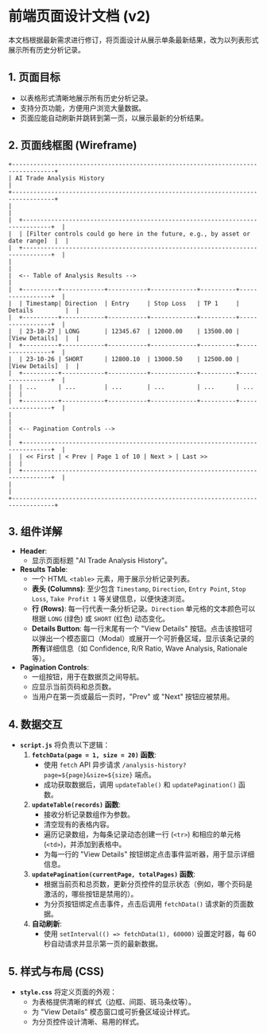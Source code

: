 # 前端页面设计文档 (v2)

本文档根据最新需求进行修订，将页面设计从展示单条最新结果，改为以列表形式展示所有历史分析记录。

## 1. 页面目标

-   以表格形式清晰地展示所有历史分析记录。
-   支持分页功能，方便用户浏览大量数据。
-   页面应能自动刷新并跳转到第一页，以展示最新的分析结果。

## 2. 页面线框图 (Wireframe)

```
+----------------------------------------------------------------------------------+
| AI Trade Analysis History                                                        |
+----------------------------------------------------------------------------------+
|                                                                                  |
|  +------------------------------------------------------------------------------+  |
|  | [Filter controls could go here in the future, e.g., by asset or date range]  |  |
|  +------------------------------------------------------------------------------+  |
|                                                                                  |
|  <-- Table of Analysis Results -->                                               |
|  +----------+------------+-----------+-------------+----------+-----------------+  |
|  | Timestamp| Direction  | Entry     | Stop Loss   | TP 1     | Details         |  |
|  +----------+------------+-----------+-------------+----------+-----------------+  |
|  | 23-10-27 | LONG       | 12345.67  | 12000.00    | 13500.00 | [View Details]  |  |
|  +----------+------------+-----------+-------------+----------+-----------------+  |
|  | 23-10-26 | SHORT      | 12800.10  | 13000.50    | 12500.00 | [View Details]  |  |
|  +----------+------------+-----------+-------------+----------+-----------------+  |
|  | ...      | ...        | ...       | ...         | ...      | ...             |  |
|  +----------+------------+-----------+-------------+----------+-----------------+  |
|                                                                                  |
|  <-- Pagination Controls -->                                                     |
|  +------------------------------------------------------------------------------+  |
|  | << First | < Prev | Page 1 of 10 | Next > | Last >>                         |  |
|  +------------------------------------------------------------------------------+  |
|                                                                                  |
+----------------------------------------------------------------------------------+
```

## 3. 组件详解

-   **Header**:
    -   显示页面标题 "AI Trade Analysis History"。
-   **Results Table**:
    -   一个 HTML `<table>` 元素，用于展示分析记录列表。
    -   **表头 (Columns)**: 至少包含 `Timestamp`, `Direction`, `Entry Point`, `Stop Loss`, `Take Profit 1` 等关键信息，以便快速浏览。
    -   **行 (Rows)**: 每一行代表一条分析记录。`Direction` 单元格的文本颜色可以根据 `LONG` (绿色) 或 `SHORT` (红色) 动态变化。
    -   **Details Button**: 每一行末尾有一个 "View Details" 按钮。点击该按钮可以弹出一个模态窗口（Modal）或展开一个可折叠区域，显示该条记录的**所有**详细信息（如 Confidence, R/R Ratio, Wave Analysis, Rationale 等）。
-   **Pagination Controls**:
    -   一组按钮，用于在数据页之间导航。
    -   应显示当前页码和总页数。
    -   当用户在第一页或最后一页时，"Prev" 或 "Next" 按钮应被禁用。

## 4. 数据交互

-   **`script.js`** 将负责以下逻辑：
    1.  **`fetchData(page = 1, size = 20)` 函数**:
        -   使用 `fetch` API 异步请求 `/analysis-history?page=${page}&size=${size}` 端点。
        -   成功获取数据后，调用 `updateTable()` 和 `updatePagination()` 函数。
    2.  **`updateTable(records)` 函数**:
        -   接收分析记录数组作为参数。
        -   清空现有的表格内容。
        -   遍历记录数组，为每条记录动态创建一行 (`<tr>`) 和相应的单元格 (`<td>`)，并添加到表格中。
        -   为每一行的 "View Details" 按钮绑定点击事件监听器，用于显示详细信息。
    3.  **`updatePagination(currentPage, totalPages)` 函数**:
        -   根据当前页和总页数，更新分页控件的显示状态（例如，哪个页码是激活的，哪些按钮是禁用的）。
        -   为分页按钮绑定点击事件，点击后调用 `fetchData()` 请求新的页面数据。
    4.  **自动刷新**:
        -   使用 `setInterval(() => fetchData(1), 60000)` 设置定时器，每 60 秒自动请求并显示第一页的最新数据。

## 5. 样式与布局 (CSS)

-   **`style.css`** 将定义页面的外观：
    -   为表格提供清晰的样式（边框、间距、斑马条纹等）。
    -   为 "View Details" 模态窗口或可折叠区域设计样式。
    -   为分页控件设计清晰、易用的样式。